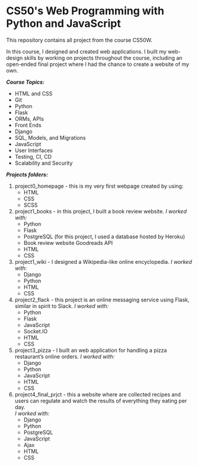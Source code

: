 # CS50's Web Programming with Python and JavaScript

This repository contains all project from the course CS50W.

In this course, I designed and created web applications. I built my web-design skills by working on projects throughout the course, including an open-ended final project where I had the chance to create a website of my own.

***Course Topics:***

- HTML and CSS
- Git
- Python
- Flask
- ORMs, APIs
- Front Ends
- Django
- SQL, Models, and Migrations
- JavaScript
- User Interfaces
- Testing, CI, CD
- Scalability and Security

***Projects folders:***

1. project0_homepage - this is my very first webpage created by using:
	- HTML
	- CSS
	- SCSS
2. project1_books - in this project, I built a book review website. 
	_I worked with:_
	- Python
	- Flask
	- PostgreSQL (for this project, I used a database hosted by Heroku)
	- Book review website Goodreads API
	- HTML
	- CSS
3. project1_wiki - I designed a Wikipedia-like online encyclopedia.
	_I worked with:_
	- Django
	- Python
	- HTML
	- CSS
4. project2_flack - this project is an online messaging service using Flask, similar in spirit to Slack.
	_I worked with:_
	- Python
	- Flask
	- JavaScript
	- Socket.IO
	- HTML
	- CSS
5. project3_pizza - I built an web application for handling a pizza restaurant’s online orders.
	_I worked with:_
	- Django
	- Python
	- JavaScript
	- HTML
	- CSS
6. project4_final_prjct - this a website where are collected recipes and users can regulate and watch the results of everything they eating per day.  
	_I worked with:_
	- Django
	- Python
	- PostgreSQL
	- JavaScript
	- Ajax
	- HTML
	- CSS